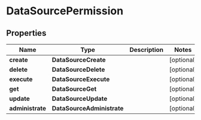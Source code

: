 

# DataSourcePermission


## Properties

| Name | Type | Description | Notes |
|------------ | ------------- | ------------- | -------------|
|**create** | **DataSourceCreate** |  |  [optional] |
|**delete** | **DataSourceDelete** |  |  [optional] |
|**execute** | **DataSourceExecute** |  |  [optional] |
|**get** | **DataSourceGet** |  |  [optional] |
|**update** | **DataSourceUpdate** |  |  [optional] |
|**administrate** | **DataSourceAdministrate** |  |  [optional] |



